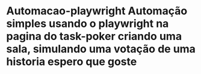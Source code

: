 # Automacao-playwright Automação simples usando o playwright na pagina do task-poker criando uma sala, simulando uma votação de uma historia espero que goste  
